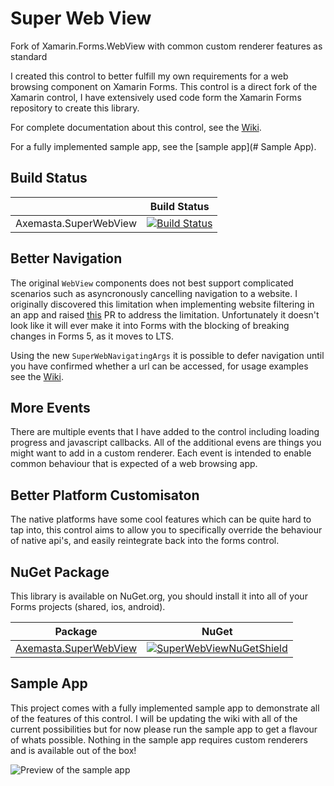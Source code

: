 # Super Web View
Fork of Xamarin.Forms.WebView with common custom renderer features as standard

I created this control to better fulfill my own requirements for a web browsing component on Xamarin Forms. This control is a direct fork of the Xamarin control, I have extensively used code form the Xamarin Forms repository to create this library.

For complete documentation about this control, see the [Wiki][SuperWebViewWiki].

For a fully implemented sample app, see the [sample app](# Sample App).

## Build Status

|                       | Build Status                                                                                                                                                                                                                                                              |
|-----------------------|---------------------------------------------------------------------------------------------------------------------------------------------------------------------------------------------------------------------------------------------------------------------------|
| Axemasta.SuperWebView | [![Build Status](https://axemasta.visualstudio.com/GitHub%20Pipelines/_apis/build/status/Axemasta.SuperWebView?branchName=refs%2Fpull%2F1%2Fmerge)](https://axemasta.visualstudio.com/GitHub%20Pipelines/_build/latest?definitionId=4&branchName=refs%2Fpull%2F1%2Fmerge) |



## Better Navigation

The original `WebView` components does not best support complicated scenarios such as asyncronously cancelling navigation to a website. I originally discovered this limitation when implementing website filtering in an app and raised [this](https://github.com/xamarin/Xamarin.Forms/pull/14137) PR to address the limitation. Unfortunately it doesn't look like it will ever make it into Forms with the blocking of breaking changes in Forms 5, as it moves to LTS.

Using the new `SuperWebNavigatingArgs` it is possible to defer navigation until you have confirmed whether a url can be accessed, for usage examples see the [Wiki][SuperWebViewWikiNavigation].



## More Events

There are multiple events that I have added to the control including loading progress and javascript callbacks. All of the additional evens are things you might want to add in a custom renderer. Each event is intended to enable common behaviour that is expected of a web browsing app.



## Better Platform Customisaton

The native platforms have some cool features which can be quite hard to tap into, this control aims to allow you to specifically override the behaviour of native api's, and easily reintegrate back into the forms control.



## NuGet Package

This library is available on NuGet.org, you should install it into all of your Forms projects (shared, ios, android).

| Package                                    | NuGet                                                        |
| ------------------------------------------ | ------------------------------------------------------------ |
| [Axemasta.SuperWebView][SuperWebViewNuGet] | [![SuperWebViewNuGetShield]][SuperWebViewNuGet]|

## Sample App

This project comes with a fully implemented sample app to demonstrate all of the features of this control. I will be updating the wiki with all of the current possibilities but for now please run the sample app to get a flavour of whats possible. Nothing in the sample app requires custom renderers and is available out of the box!

![Preview of the sample app](docs/assets/SampleVideo.gif)

[SuperWebViewNuGet]: https://www.nuget.org/packages/Axemasta.SuperWebView/
[SuperWebViewNuGetShield]: https://img.shields.io/nuget/v/Axemasta.SuperWebView.svg
[SuperWebViewWiki]:https://github.com/Axemasta/SuperWebView/wiki
[SuperWebViewWikiNavigation]:https://github.com/Axemasta/SuperWebView/wiki/Navigation
